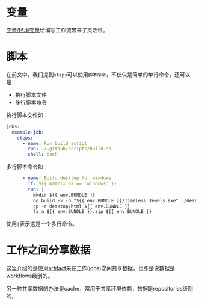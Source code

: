 # 变量

[变量/环境变量](https://docs.github.com/en/actions/learn-github-actions/variables#default-environment-variables)给编写工作流带来了灵活性。

# 脚本

在前文中，我们提到`steps`可以使用`脚本命令`，不仅仅是简单的单行命令，还可以是：

- 执行脚本文件
- 多行脚本命令

执行脚本文件如：

```yml
jobs:
  example-job:
    steps:
      - name: Run build script
        run: ./.github/scripts/build.sh
        shell: bash
```

多行脚本命令如：

```yml
      - name: Build desktop for windows
        if: ${{ matrix.os == 'windows' }}
        run: |
          mkdir ${{ env.BUNDLE }}
          go build -v -o "${{ env.BUNDLE }}/Timeless Jewels.exe" ./desktop
          cp -r desktop/html ${{ env.BUNDLE }}
          7z a ${{ env.BUNDLE }}.zip ${{ env.BUNDLE }}
```

使用`|`表示这是一个多行命令。

# 工作之间分享数据

这里介绍的是使用[artifact](https://docs.github.com/en/actions/using-workflows/storing-workflow-data-as-artifacts)来在工作(jobs)之间共享数据，也即是说数据是workflows级别的。

另一种共享数据的办法是cache，常用于共享环境依赖，数据是repositories级别的。


